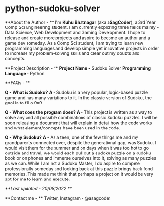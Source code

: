 # python-sudoku-solver

**About the Author - **
I'm **Kuhu Bhatnagar** (aka **aSagCoder**), a 3rd Year Comp Sci Engineering student. I am currently exploring three fields mainly - Data Science, Web Development and Gaming Development. I hope to release and create more projects and aspire to become an author and a game dev someday. As a Comp Sci student, I am trying to learn new programming languages and develop simple yet innovative projects in order to increase my problem-solving skills and clear out my doubts and concepts. 

**Project Description - **
**Project Name -** Sudoku Solver
**Programming Language -** Python 

**FAQs - **

**Q - What is Sudoku?**
**A -** Sudoku is a very popular, logic-based puzzle game and has many variations to it. In the classic version of Sudoku, the goal is to fill a 9x9 

**Q - What does the program does?**
**A -** This project is written as a way to solve any and all possible combinations of classic Sudoku puzzles. I will be soon releasing a document that will explain in detail how the code works and what element/concepts have been used in the code. 

**Q - Why Sudoku?**
**A -** As a teen, one of the few things me and my grandparents connected over, despite the generational gap, was Sudoku. I would visit them for the summer and on days when it was too hot to go outside and travel, we would each pull out a sudoku puzzle on a sudoku book or on phones and immerse ourselves into it, solving as many puzzles as we can. While I am not a Sudoku Master, I do aspire to compete professionally someday and looking back at this puzzle brings back fond memories. This made me think that perhaps a project on it would be very apt for me to learn and execute. 

_**Last updated - 20/08/2022 **_

**Contact me - **
Twitter, Instagram - @asagcoder
